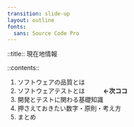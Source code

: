 ```yaml
---
transition: slide-up
layout: outline
fonts:
  sans: Source Code Pro
---
```


::title::
現在地情報

::contents::

1. <span class="opacity-30">ソフトウェアの品質とは</span>
2. ソフトウェアテストとは　　　**←次ココ**
3. 開発とテストに関わる基礎知識
4. 押さえておきたい数字・原則・考え方
5. まとめ
